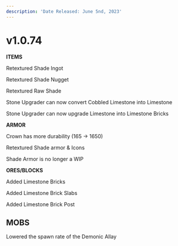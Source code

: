 ```yaml
---
description: 'Date Released: June 5nd, 2023'
---
```


# v1.0.74

**ITEMS**


Retextured Shade Ingot

Retextured Shade Nugget

Retextured Raw Shade

Stone Upgrader can now convert Cobbled Limestone into Limestone

Stone Upgrader can now upgrade Limestone into Limestone Bricks

**ARMOR**


Crown has more durability (165 -> 1650)

Retextured Shade armor & Icons

Shade Armor is no longer a WIP

**ORES/BLOCKS**


Added Limestone Bricks

Added Limestone Brick Slabs

Added Limestone Brick Post

## **MOBS**

Lowered the spawn rate of the Demonic Allay
